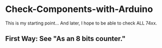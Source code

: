# Check-Components-with-Arduino
This is my starting point... And later, I hope to be able to check ALL 74xx.


First Way: See "As an 8 bits counter."
------------------------------------------------



